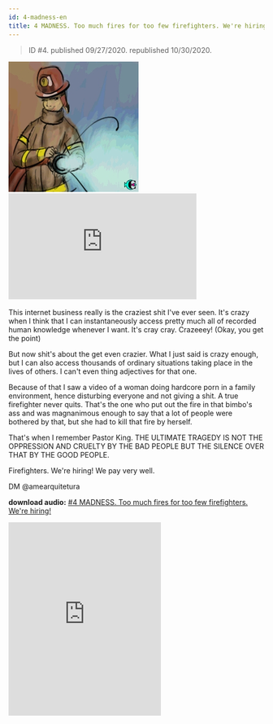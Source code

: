 ```yaml
---
id: 4-madness-en
title: 4 MADNESS. Too much fires for too few firefighters. We're hiring!
---
```


> ID #4. published 09/27/2020. republished 10/30/2020.

![img](../../static/img/BC-04-loucura-desenho.jpg) <iframe width="370" height="208" src="https://www.youtube.com/embed/ZlwP3vvfFL4" frameborder="0" allow="accelerometer; autoplay; clipboard-write; encrypted-media; gyroscope; picture-in-picture" allowfullscreen></iframe>

This internet business really is the craziest shit I've ever seen. It's crazy when I think that I can instantaneously access pretty much all of recorded human knowledge whenever I want. It's cray cray. Crazeeey! (Okay, you get the point)

But now shit's about the get even crazier. What I just said is crazy enough, but I can also access thousands of ordinary situations taking place in the lives of others. I can't even thing adjectives for that one.

Because of that I saw a video of a woman doing hardcore porn in a family environment, hence disturbing everyone and not giving a shit. A true firefighter never quits. That's the one who put out the fire in that bimbo's ass and was magnanimous enough to say that a lot of people were bothered by that, but she had to kill that fire by herself.

That's when I remember Pastor King. THE ULTIMATE TRAGEDY IS NOT THE OPPRESSION AND CRUELTY BY THE BAD PEOPLE BUT THE SILENCE OVER THAT BY THE GOOD PEOPLE.

Firefighters. We're hiring! We pay very well.

DM @amearquitetura

**download audio:** <a href="/audio/BC-04-loucura-audio-remix-en.mp4" target="_blank">#4 MADNESS. Too much fires for too few firefighters. We're hiring!</a>

<iframe src="https://open.spotify.com/embed/track/6FlAJtf8aSZOpEj9ITSfYh" width="300" height="380" frameborder="0" allowtransparency="true" allow="encrypted-media"></iframe>